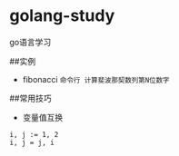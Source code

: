 # golang-study
go语言学习

##实例
- fibonacci `命令行 计算斐波那契数列第N位数字`

##常用技巧

- 变量值互换
```
i, j := 1, 2
i, j = j, i
```


